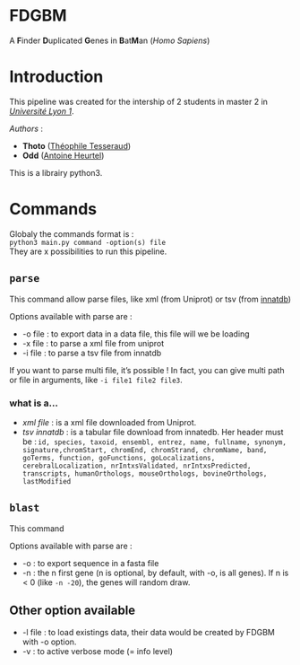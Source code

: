 # FDGBM
A **F**inder **D**uplicated **G**enes in **B**at**M**an (*Homo Sapiens*)


# Introduction


This pipeline was created for the intership of 2 students in master 2 in [*Université Lyon 1*](https://www.univ-lyon1.fr/).

*Authors* :
- **Thoto** ([Théophile Tesseraud](mailto:theophile.tesseraud@gmail.com))
- **Odd** ([Antoine Heurtel](mailto:antoine.heurtel@gmail.com))

This is a librairy python3.

# Commands

Globaly the commands format is :  
`python3 main.py command -option(s) file`  
They are x possibilities to run this pipeline.

## `parse`

This command allow parse files, like xml (from Uniprot) or tsv (from [innatdb](https://www.innatedb.com))

Options available with parse are :
- -o file : to export data in a data file, this file will we be loading
- -x file : to parse a xml file from uniprot
- -i file : to parse a tsv file from innatdb

If you want to parse multi file, it’s possible ! In fact, you can give multi path or file in arguments, like `-i file1 file2 file3`.

### what is a…

- *xml file* : is a xml file downloaded from Uniprot.
- *tsv innatdb* : is a tabular file download from innatedb. Her header must be : `id, species, taxoid, ensembl, entrez, name, fullname, synonym, signature,chromStart, chromEnd, chromStrand, chromName, band, goTerms, function, goFunctions, goLocalizations, cerebralLocalization, nrIntxsValidated, nrIntxsPredicted, transcripts, humanOrthologs, mouseOrthologs, bovineOrthologs, lastModified`

## `blast`

This command

Options available with parse are :
- -o : to export sequence in a fasta file
- -n : the n first gene (n is optional, by default, with -o, is all genes). If n is < 0 (like `-n -20`), the genes will random draw.

## Other option available

- -l file : to load existings data, their data would be created by FDGBM with -o option.
- -v : to active verbose mode (= info level)
